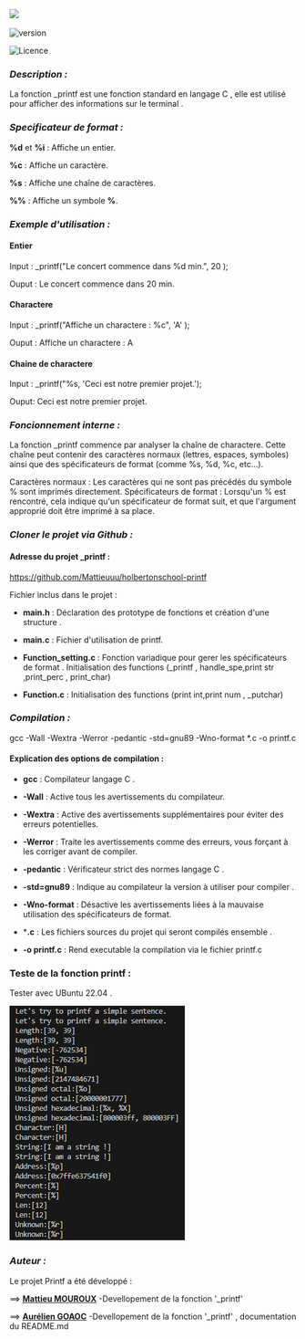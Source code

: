 ![](https://www.commentcoder.com/static/bd7bd17f9fccb49b563e643f73bc87b3/b17f8/c-printf.jpg)


![version](https://img.shields.io/badge/version-1.9.0-blue)

![Licence](https://img.shields.io/badge/licence-MA-green)


### *Description :* 
La fonction _printf est une fonction standard en langage C , elle est utilisé pour afficher des informations sur le terminal .


### *Specificateur de format :*

**%d** et **%i** : Affiche un entier.

**%c** : Affiche un caractère.

**%s** : Affiche une chaîne de caractères.

**%%** : Affiche un symbole **%**. 


### *Exemple d'utilisation :*  
#### Entier

Input : _printf("Le concert commence dans %d min.", 20 );

Ouput : Le concert commence dans 20 min.

#### Charactere

Input : _printf("Affiche un charactere : %c", 'A' );

Ouput : Affiche un charactere : A

#### Chaine de charactere

Input : _printf("%s, 'Ceci est notre premier projet.');

Ouput: Ceci est notre premier projet.


### *Foncionnement interne :*

La fonction _printf commence par analyser la chaîne de charactere. Cette chaîne peut contenir des caractères normaux (lettres, espaces, symboles) ainsi que des spécificateurs de format (comme %s, %d, %c, etc...).

 Caractères normaux : Les caractères qui ne sont pas précédés du symbole % sont imprimés directement.
 Spécificateurs de format : Lorsqu'un % est rencontré, cela indique qu'un spécificateur de format suit, et que l'argument approprié doit être imprimé à sa place.

### *Cloner le projet via Github :*
#### Adresse du projet _printf :
https://github.com/Mattieuuu/holbertonschool-printf

Fichier  inclus dans le projet :
- **main.h** : Déclaration des prototype de fonctions et création d'une structure . 

- **main.c** : Fichier d'utilisation de printf.

- **Function_setting.c** : Fonction variadique pour gerer les spécificateurs de format . Initialisation des functions (_printf , handle_spe,print str ,print_perc , print_char)

- **Function.c** : Initialisation des functions (print int,print num , _putchar)

### *Compilation :*

gcc -Wall -Wextra -Werror -pedantic -std=gnu89 -Wno-format *.c -o printf.c

#### Explication des options de compilation :
- **gcc** : Compilateur langage C .

- **-Wall** : Active tous les avertissements du compilateur.

- **-Wextra** : Active des avertissements supplémentaires pour éviter des erreurs potentielles.

- **-Werror** : Traite les avertissements comme des erreurs, vous forçant à les corriger avant de compiler.

- **-pedantic** : Vérificateur strict des normes langage C .

- **-std=gnu89** : Indique au compilateur la version à utiliser pour compiler .

- **-Wno-format** : Désactive les avertissements liées à la mauvaise utilisation des spécificateurs de format.

- ***.c** : Les fichiers sources du projet qui seront compilés ensemble .

- **-o printf.c** : Rend executable la compilation via le fichier printf.c


### Teste de la fonction printf :
Tester avec UBuntu 22.04 .

![Mon Image](./image.png)


### *Auteur :*


Le projet Printf a été développé :

==> **[Mattieu MOUROUX](https://github.com/Mattieuuu)** -Devellopement de la fonction '_printf' 


==> **[Aurélien GOAOC](https://github.com/Aurelien292)** -Devellopement de la fonction '_printf' , documentation du README.md
